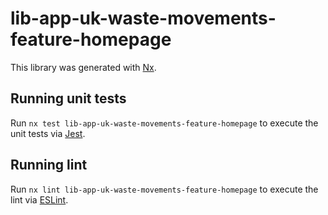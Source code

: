 # lib-app-uk-waste-movements-feature-homepage

This library was generated with [Nx](https://nx.dev).

## Running unit tests

Run `nx test lib-app-uk-waste-movements-feature-homepage` to execute the unit tests via [Jest](https://jestjs.io).

## Running lint

Run `nx lint lib-app-uk-waste-movements-feature-homepage` to execute the lint via [ESLint](https://eslint.org/).
